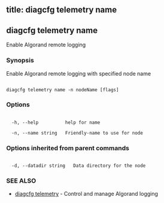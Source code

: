 title: diagcfg telemetry name
---
## diagcfg telemetry name



Enable Algorand remote logging



### Synopsis



Enable Algorand remote logging with specified node name



```

diagcfg telemetry name -n nodeName [flags]

```



### Options



```

  -h, --help          help for name

  -n, --name string   Friendly-name to use for node

```



### Options inherited from parent commands



```

  -d, --datadir string   Data directory for the node

```



### SEE ALSO



* [diagcfg telemetry](../../telemetry/telemetry/)	 - Control and manage Algorand logging



